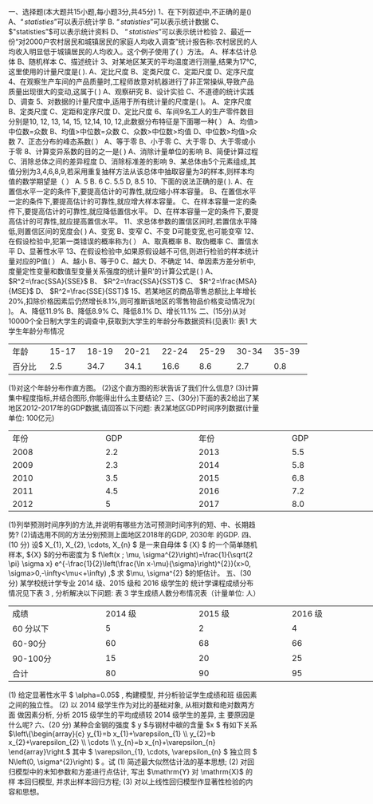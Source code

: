 一、选择题(本大题共15小题,每小题3分,共45分)
 1、在下列叙述中,不正确的是()
  A、$“statisties”$可以表示统计学
  B. $“statisties”$可以表示统计数据
  C、$"statisties”$可以表示统计资料
  D、 $“statisties”$可以表示统计检验
 2、最近一份“对2000户农村居民和城镇居民的家庭人均收入调查”统计报告称:农村居民的人均收入明显低于城镇居民的人均收入。这个例子使用了(     ）方法。
 A、样本估计总体
 B、随机样本 
 C、描述统计
 3、对某地区某天的平均温度进行测量,结果为17℃,这里使用的计量尺度是(      ).
 A、定比尺度 
 B、定类尺度
 C、定距尺度 
 D、定序尺度
 4、在观察生产车间的产品质量时,工程师故意对机器进行了非正常操纵,导致产品质量出现很大的变动,这属于(   )
 A、观察研究
 B、设计实验
 C、不道德的统计实践
 D、调查
 5、对数据的计量尺度中,适用于所有统计量的尺度是(     )。
 A、定序尺度 
 B、定类尺度 
 C、定距和定序尺度 
 D、定比尺度
 6、车间9名工人的生产零件数目分别是10, 12, 13, 14, 15, 12,14, 10, 12,此数据分布特征是下面哪一种(     ）
 A、均值&gt;中位数=众数
 B、均值&gt;中位数=众数
 C、众数&gt;中位数&gt;均值
 D、中位数&gt;均值&gt;众数
 7、正态分布的峰态系数(     ）
 A、等于零
 B、小于零
 C、大于零
 D、大于零或小于零
 8、计算变异系数的目的之一是(    )
 A、消除计量单位的影响
 B、简便计算过程
 C、消除总体之间的差异程度
 D、消除标准差的影响
 9、某总体由5个元素组成,其值分别为3,4,6,8,9,若采用重复抽样方法从该总体中抽取容量为3的样本,则样本均值的数学期望是（    ）
  A. 5
 B. 6
 C. 5.5
 D, 8.5
 10、下面的说法正确的是(      ).
 A、在置信水平一定的条件下,要提高估计的可靠性,就应缩小样本容量。
 B、在置信水平一定的条件下,要提高估计的可靠性,就应增大样本容量。
 C、在样本容量一定的条件下,要提高估计的可靠性,就应降低置信水平。
 D、在样本容量一定的条件下,要提高估计的可靠性,就应提高置信水平。
 11、求总体参数的置信区间时,若置信水平降低,则置信区间的宽度会(       )
 A、变宽
 B、变窄
 C、不变
 D可能变宽,也可能变窄
 12、在假设检验中,犯第一类错误的概率称为(      ）
 A、取真概率 
 B、取伪概率 
 C、置信水平
 D、显著性水平
 13、在假设检验中,如果原假设越不可信,则进行检验的样本统计量对应的P值(    ）
 A、越小 
 B、等于0 
 C、越大
 D、不确定
 14、单因素方差分析中,度量定性变量和数值型变量关系强度的统计量R'的计算公式是(     )
 A、 $R^2=\frac{SSA}{SSE}$
 B、 $R^2=\frac{SSA}{SST}$​
 C、 $R^2=\frac{MSA}{MSE}$
 D、 $R^2=\frac{SSE}{SST}$
 15、若某地区的商品零售总额比上年增长20%,扣除价格因素后仍然增长8.1%,则可推断该地区的零售物品价格变动情况为(    )。
 A、降低11.9% 
 B、降低8.9% 
 C、降低8.1% 
 D、增长11.1%
 二、(15分)从对10000个全日制大学生的调查中,获取到大学生的年龄分布数据资料(见表1):
 表1 大学生年龄分布情况
 <table data-lake-id="cExwA" id="cExwA" margin="true" width-mode="contain" class="lake-table" style="width: 600px"><colgroup><col width="75"><col width="75"><col width="75"><col width="75"><col width="75"><col width="75"><col width="75"><col width="75"></colgroup><tbody><tr data-lake-id="u171ec9b7" id="u171ec9b7"><td data-lake-id="ubbf5a553" id="ubbf5a553">年龄 
 </td><td data-lake-id="ue227351c" id="ue227351c">15-17 
 </td><td data-lake-id="u1e018e10" id="u1e018e10">18-19
 </td><td data-lake-id="u1c310961" id="u1c310961">20-21
 </td><td data-lake-id="u2ccf3cff" id="u2ccf3cff"> 22-24 
 </td><td data-lake-id="ua68fdd17" id="ua68fdd17">25-29 
 </td><td data-lake-id="u6ece42ca" id="u6ece42ca">30-34
 </td><td data-lake-id="ucd29c201" id="ucd29c201">35-39
 </td></tr><tr data-lake-id="u0c7bd176" id="u0c7bd176"><td data-lake-id="u425eea37" id="u425eea37">百分比
 </td><td data-lake-id="ua0d9f043" id="ua0d9f043"> 2.5
 </td><td data-lake-id="u2b06d95b" id="u2b06d95b">34.7 
 </td><td data-lake-id="u44af770c" id="u44af770c">34.1
 </td><td data-lake-id="u806e7baf" id="u806e7baf">16.6
 </td><td data-lake-id="u47e219f7" id="u47e219f7"> 8.6
 </td><td data-lake-id="u23c4a6d0" id="u23c4a6d0">2.7
 </td><td data-lake-id="u27377baa" id="u27377baa"> 0.8
 </td></tr></tbody></table>(1)对这个年龄分布作直方图。
 (2)这个直方图的形状告诉了我们什么信息?
 (3)计算集中程度指标,并结合图形,你能得出什么主要结论?
 三、(30分)下面的表2给出了某地区2012-2017年的GDP数据,请回答以下问题:
 表2某地区GDP时间序列数据(计量单位: 100亿元)
 <table data-lake-id="DDsjA" id="DDsjA" margin="true" width-mode="contain" class="lake-table" style="width: 750px"><colgroup><col width="187"><col width="187"><col width="187"><col width="189"></colgroup><tbody><tr data-lake-id="uc115ac76" id="uc115ac76"><td data-lake-id="ub9e1379c" id="ub9e1379c">年份
 </td><td data-lake-id="u8d4a3fe4" id="u8d4a3fe4">GDP
 </td><td data-lake-id="u467d8775" id="u467d8775">年份
 </td><td data-lake-id="ubddcd3c5" id="ubddcd3c5">GDP
 </td></tr><tr data-lake-id="u9153442a" id="u9153442a"><td data-lake-id="u3f5bbb03" id="u3f5bbb03">2008
 </td><td data-lake-id="u68387acb" id="u68387acb">2.2
 </td><td data-lake-id="uadb2f854" id="uadb2f854">2013
 </td><td data-lake-id="u407b415a" id="u407b415a">5.5
 </td></tr><tr data-lake-id="udf0844b4" id="udf0844b4"><td data-lake-id="udca89f59" id="udca89f59">2009
 </td><td data-lake-id="u51fe8bb1" id="u51fe8bb1">2.3
 </td><td data-lake-id="uedd7f7dd" id="uedd7f7dd">2014
 </td><td data-lake-id="u5c497858" id="u5c497858">5.8
 </td></tr><tr data-lake-id="u13896d8c" id="u13896d8c"><td data-lake-id="u3fc0da0e" id="u3fc0da0e">2010
 </td><td data-lake-id="u4ea5f51c" id="u4ea5f51c">3.5
 </td><td data-lake-id="u6de7ab0a" id="u6de7ab0a">2015
 </td><td data-lake-id="u5772aee9" id="u5772aee9">6.8
 </td></tr><tr data-lake-id="u0bb88278" id="u0bb88278"><td data-lake-id="u973cb440" id="u973cb440">2011
 </td><td data-lake-id="u1e85b6ff" id="u1e85b6ff">4.5
 </td><td data-lake-id="u54683b79" id="u54683b79">2016
 </td><td data-lake-id="u656c81c3" id="u656c81c3">7.2
 </td></tr><tr data-lake-id="ubb0960ba" id="ubb0960ba"><td data-lake-id="ud4cb2581" id="ud4cb2581">2012
 </td><td data-lake-id="u9ef278d4" id="u9ef278d4">5
 </td><td data-lake-id="ud7d47782" id="ud7d47782">2017
 </td><td data-lake-id="u3340e999" id="u3340e999">8.0
 </td></tr></tbody></table>(1)列举预测时间序列的方法,并说明有哪些方法可预测时间序列的短、中、长期趋势?
 (2)请选用不同的方法分别预测上面地区2018年的GDP, 2030年 的GDP.
 四、(10 分) 设$  X_{1}, X_{2}, \cdots, X_{n} $ 是一来自母体  $
{X} $ 的一个简单随机样本, ${X}  $的分布密度为 $ f\left(x ; \mu, \sigma^{2}\right)=\frac{1}{\sqrt{2 \pi} \sigma x} e^{-\frac{1}{2}\left(\frac{\ln x-\mu}{\sigma}\right)^{2}}(x>0, \sigma>0,-\infty<\mu<+\infty) ,$ 求  $\mu, \sigma^{2}  $的矩估计。
 五、(30 分) 某学校统计学专业 2014 级、2015 级和 2016 级学生的 统计学课程成绩分布情况见下表 3 , 分析解决以下问题:
 表 3 学生成绩人数分布情况表（计量单位: 人）
 <table data-lake-id="Brkjq" id="Brkjq" margin="true" width-mode="contain" class="lake-table" style="width: 750px"><colgroup><col width="187"><col width="187"><col width="187"><col width="189"></colgroup><tbody><tr data-lake-id="ud2e02167" id="ud2e02167"><td data-lake-id="u754a53b5" id="u754a53b5">成绩
 </td><td data-lake-id="ua04aa4ef" id="ua04aa4ef">2014 级 
 </td><td data-lake-id="uf874cf36" id="uf874cf36">2015 级 
 </td><td data-lake-id="ub1114023" id="ub1114023">2016 级
 </td></tr><tr data-lake-id="u5bd69607" id="u5bd69607"><td data-lake-id="u5cf8c772" id="u5cf8c772">60 分以下
 </td><td data-lake-id="u598675e4" id="u598675e4">5
 </td><td data-lake-id="ucf9152df" id="ucf9152df">2
 </td><td data-lake-id="u21b60a4e" id="u21b60a4e">4
 </td></tr><tr data-lake-id="u1ed9cfc3" id="u1ed9cfc3"><td data-lake-id="u4a05c6fe" id="u4a05c6fe">60-90分
 </td><td data-lake-id="uba5e77e3" id="uba5e77e3">60
 </td><td data-lake-id="u715aba05" id="u715aba05">68
 </td><td data-lake-id="uacac58bb" id="uacac58bb">66
 </td></tr><tr data-lake-id="u869fec35" id="u869fec35"><td data-lake-id="u079803e8" id="u079803e8">90-100分
 </td><td data-lake-id="ufe786807" id="ufe786807">15
 </td><td data-lake-id="u7a94b249" id="u7a94b249">20
 </td><td data-lake-id="ude29411b" id="ude29411b">25
 </td></tr><tr data-lake-id="u9d49fceb" id="u9d49fceb"><td data-lake-id="ue9803a01" id="ue9803a01">合计
 </td><td data-lake-id="uca66a901" id="uca66a901">80
 </td><td data-lake-id="uf70bb834" id="uf70bb834">90
 </td><td data-lake-id="u577e405a" id="u577e405a">95
 </td></tr></tbody></table>(1) 给定显著性水平 $ \alpha=0.05$ , 构建模型, 并分析验证学生成绩和班 级因素之间的独立性。
 (2) 以 2014 级学生作为对比的基础对象, 从相对数和绝对数两方面 做因素分析, 分析 2015 级学生的平均成绩较 2014 级学生的差异, 主 要原因是什么呢?
 六、(20 分) 某种合金钢的强度 $ y  $与钢材中碳的含量  $x $ 有如下关系
 $\left\{\begin{array}{c}
y_{1}=b x_{1}+\varepsilon_{1} \\
y_{2}=b x_{2}+\varepsilon_{2} \\
\cdots \\
y_{n}=b x_{n}+\varepsilon_{n}
\end{array}\right.$
 其中 $ \varepsilon_{1}, \cdots, \varepsilon_{n} $ 独立同 $ N\left(0, \sigma^{2}\right) $ 。试
 (1) 简述最大似然估计法的基本思想;
 (2) 对回归模型中的末知参数和方差进行点估计, 写出  $\mathrm{Y}  对  \mathrm{X}$  的样 本回归模型, 并求出样本回归方程;
 (3) 对以上线性回归模型作显著性检验的内容和思想。
 ​

 